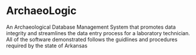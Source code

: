 # ArchaeoLogic
An Archaeological Database Management System that promotes data integrity and streamlines the data entry process for
a laboratory technician. All of the software demonstrated follows the guidlines and procedures required by the state of
Arkansas


